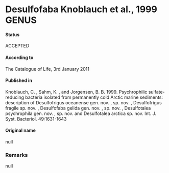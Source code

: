 # Desulfofaba Knoblauch et al., 1999 GENUS

#### Status
ACCEPTED

#### According to
The Catalogue of Life, 3rd January 2011

#### Published in
Knoblauch, C. , Sahm, K. , and Jorgensen, B. B. 1999. Psychrophilic sulfate-reducing bacteria isolated from permanently cold Arctic marine sediments: description of Desulfofrigus oceanense gen. nov. , sp. nov. , Desulfofrigus fragile sp. nov. , Desulfofaba gelida gen. nov. , sp. nov. , Desulfotalea psychrophila gen. nov. , sp. nov. and Desulfotalea arctica sp. nov. Int. J. Syst. Bacteriol. 49:1631-1643

#### Original name
null

### Remarks
null